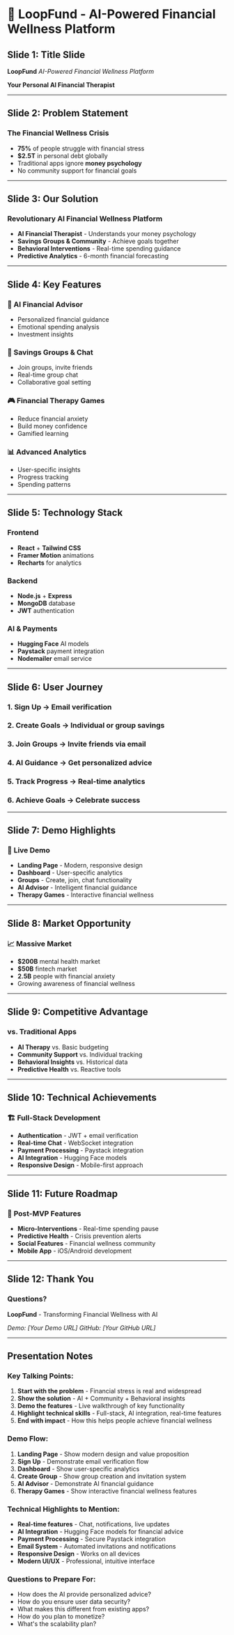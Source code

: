 # 🚀 LoopFund - AI-Powered Financial Wellness Platform

## Slide 1: Title Slide
**LoopFund**
*AI-Powered Financial Wellness Platform*

**Your Personal AI Financial Therapist**

---

## Slide 2: Problem Statement
### The Financial Wellness Crisis
- **75%** of people struggle with financial stress
- **$2.5T** in personal debt globally
- Traditional apps ignore **money psychology**
- No community support for financial goals

---

## Slide 3: Our Solution
### Revolutionary AI Financial Wellness Platform
- **AI Financial Therapist** - Understands your money psychology
- **Savings Groups & Community** - Achieve goals together
- **Behavioral Interventions** - Real-time spending guidance
- **Predictive Analytics** - 6-month financial forecasting

---

## Slide 4: Key Features
### 🧠 AI Financial Advisor
- Personalized financial guidance
- Emotional spending analysis
- Investment insights

### 👥 Savings Groups & Chat
- Join groups, invite friends
- Real-time group chat
- Collaborative goal setting

### 🎮 Financial Therapy Games
- Reduce financial anxiety
- Build money confidence
- Gamified learning

### 📊 Advanced Analytics
- User-specific insights
- Progress tracking
- Spending patterns

---

## Slide 5: Technology Stack
### Frontend
- **React** + **Tailwind CSS**
- **Framer Motion** animations
- **Recharts** for analytics

### Backend
- **Node.js** + **Express**
- **MongoDB** database
- **JWT** authentication

### AI & Payments
- **Hugging Face** AI models
- **Paystack** payment integration
- **Nodemailer** email service

---

## Slide 6: User Journey
### 1. **Sign Up** → Email verification
### 2. **Create Goals** → Individual or group savings
### 3. **Join Groups** → Invite friends via email
### 4. **AI Guidance** → Get personalized advice
### 5. **Track Progress** → Real-time analytics
### 6. **Achieve Goals** → Celebrate success

---

## Slide 7: Demo Highlights
### 🎯 **Live Demo**
- **Landing Page** - Modern, responsive design
- **Dashboard** - User-specific analytics
- **Groups** - Create, join, chat functionality
- **AI Advisor** - Intelligent financial guidance
- **Therapy Games** - Interactive financial wellness

---

## Slide 8: Market Opportunity
### 📈 **Massive Market**
- **$200B** mental health market
- **$50B** fintech market
- **2.5B** people with financial anxiety
- Growing awareness of financial wellness

---

## Slide 9: Competitive Advantage
### vs. Traditional Apps
- **AI Therapy** vs. Basic budgeting
- **Community Support** vs. Individual tracking
- **Behavioral Insights** vs. Historical data
- **Predictive Health** vs. Reactive tools

---

## Slide 10: Technical Achievements
### 🏗️ **Full-Stack Development**
- **Authentication** - JWT + email verification
- **Real-time Chat** - WebSocket integration
- **Payment Processing** - Paystack integration
- **AI Integration** - Hugging Face models
- **Responsive Design** - Mobile-first approach

---

## Slide 11: Future Roadmap
### 🚀 **Post-MVP Features**
- **Micro-Interventions** - Real-time spending pause
- **Predictive Health** - Crisis prevention alerts
- **Social Features** - Financial wellness community
- **Mobile App** - iOS/Android development

---

## Slide 12: Thank You
### **Questions?**

**LoopFund** - Transforming Financial Wellness with AI

*Demo: [Your Demo URL]*
*GitHub: [Your GitHub URL]*

---

## Presentation Notes

### Key Talking Points:
1. **Start with the problem** - Financial stress is real and widespread
2. **Show the solution** - AI + Community + Behavioral insights
3. **Demo the features** - Live walkthrough of key functionality
4. **Highlight technical skills** - Full-stack, AI integration, real-time features
5. **End with impact** - How this helps people achieve financial wellness

### Demo Flow:
1. **Landing Page** - Show modern design and value proposition
2. **Sign Up** - Demonstrate email verification flow
3. **Dashboard** - Show user-specific analytics
4. **Create Group** - Show group creation and invitation system
5. **AI Advisor** - Demonstrate AI financial guidance
6. **Therapy Games** - Show interactive financial wellness features

### Technical Highlights to Mention:
- **Real-time features** - Chat, notifications, live updates
- **AI Integration** - Hugging Face models for financial advice
- **Payment Processing** - Secure Paystack integration
- **Email System** - Automated invitations and notifications
- **Responsive Design** - Works on all devices
- **Modern UI/UX** - Professional, intuitive interface

### Questions to Prepare For:
- How does the AI provide personalized advice?
- How do you ensure user data security?
- What makes this different from existing apps?
- How do you plan to monetize?
- What's the scalability plan?
